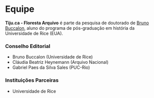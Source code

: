 # Equipe

__Tiju.ca - Floresta Arquivo__ é parte da pesquisa de doutorado de [Bruno Buccalon](https://bruno.land), aluno do programa de pós-graduação em história da Universidade de Rice (EUA).

### Conselho Editorial
- Bruno Buccalon (Universidade de Rice)
- Cláudia Beatriz Heynemann (Arquivo Nacional)
- Gabriel Paes da Silva Sales (PUC-Rio)

### Instituições Parceiras
- Universidade de Rice